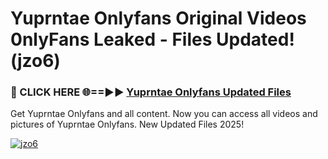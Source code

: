 # Yuprntae Onlyfans Original Videos 0nlyFans Leaked - Files Updated! (jzo6)

<h3>🔴 CLICK HERE 🌐==►► <a href="https://tinyurl.com/2m67pmp6" rel="nofollow">Yuprntae Onlyfans Updated Files</a></h3>

Get Yuprntae Onlyfans and all content. Now you can access all videos and pictures of Yuprntae Onlyfans. New Updated Files 2025!

[![jzo6](https://i.imgur.com/H4QAA4z.gif)](https://tinyurl.com/2m67pmp6)